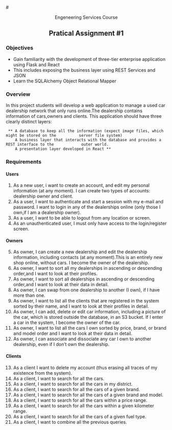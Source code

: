 #<div align = "center"> Engeneering Services Course </div>

## <div align = "center">Pratical Assignment #1</div>

### Objectives 
- Gain familiarity with the development of three-tier enterprise application using Flask and React
- This includes exposing the business layer using REST Services and JSON
- Learn the SQLAlchemy Object Relational Mapper

### Overview 
In this	project students will develop a	web application	to manage a used car dealership network	that	only runs online.The dealership contains information of	cars,owners and clients. This application	should have three clearly distinct layers:

     ** A database to keep all the information (expect image files, which might be stored on the          server file system)
        A business layer that interacts with the database and provides a REST interface to the            outer world.
        A presentation layer developed in React **
        
### Requirements

#### Users 

1. As a new user, i want to create an account, and edit my personal information (at any moment). I can create two types of accounts: dealership owner and client.
2. As a	user, I	want to	authenticate and start a session with my e-mail	and password. I	want to login in any of	the dealerships	online	(only those I own,if I am a dealership owner).	
3. As a	user, I	want to	be able to logout from any location or screen.	
4. As an unauthenticated user,	I must only have access	to the login/register screen.	

#### Owners 

5. As owner, I can create a new dealership and edit the dealership information, including contacts	(at any moment).This is	an entirely new	shop online, without cars. I become the	owner of the dealership.	
6. As owner, I want to sort all my dealerships in ascending or descending order,and I want to look	at their profiles.	
7. As owner, I want to sort all	dealerships in ascending or descending order,and I want	to	look at	their data in detail.	
8. As owner, I can swap from one dealership to another (I own),	 if I have more than one.	
9. As owner, I want to list all	the clients that are registered	in the system sorted by	their	name, and I want to look at their profiles in detail.	
10. As	owner,	I can add, delete or edit car information, including a picture of the car, which	is stored outside the database, in an S3 bucket. If I enter a car in the system, I become the owner of the car.	
11. As	owner,	I want to list all the cars I own sorted by price, brand,  or brand and	
model order and	I want to look at their data in	detail.	
12. As  owner, I can associate and dissociate any car I own to another dealership, even if I don’t	own the dealership.

#### Clients

13. As a client I want to delete my account (thus erasing all traces of my existence from the	system).	
14. As a client, I want	to search for all the cars.	
15. As a client, I want	to search for all the cars in my district.	
16. As a client, I want	to search for all the cars of a	given brand.	
17. As a client, I want	to search for all the cars of a	given brand and	model.	
18. As a client, I want	to search for all the cars within a price range.	
19. As a client, I want	to search for all the cars within a given kilometer range.	
20. As a client, I want	to search for all the cars of a	given fuel type.	
21. As a client, I want	to combine all the previous queries.
